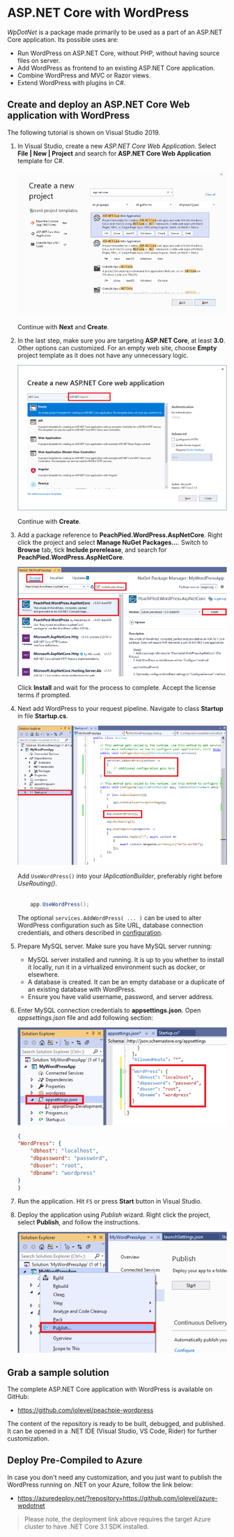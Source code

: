 # ASP.NET Core with WordPress

*WpDotNet* is a package made primarily to be used as a part of an ASP.NET Core application. Its possible uses are:

- Run WordPress on ASP.NET Core, without PHP, without having source files on server.
- Add WordPress as frontend to an existing ASP.NET Core application.
- Combine WordPress and MVC or Razor views.
- Extend WordPress with plugins in C#.

## Create and deploy an ASP.NET Core Web application with WordPress

The following tutorial is shown on Visual Studio 2019.

1. In Visual Studio, create a new *ASP.NET Core Web Application*. Select **File | New | Project** and search for **ASP.NET Core Web Application** template for C#.

    ![New ASP.NET Core Application](img/new-aspnetcore-csharp.png)

    Continue with **Next** and **Create**.

2. In the last step, make sure you are targeting **ASP.NET Core**, at least **3.0**. Other options can customized. For an empty web site, choose **Empty** project template as it does not have any unnecessary logic.

    ![New ASP.NET Core Application](img/new-aspnetcore-step2.png)

    Continue with **Create**.

3. Add a package reference to **PeachPied.WordPress.AspNetCore**. Right click the project and select **Manage NuGet Packages...**. Switch to **Browse** tab, tick **Include prerelease**, and search for **PeachPied.WordPress.AspNetCore**.

    ![Browse NuGet](img/browse-nuget-peachpied-wordpress-aspnetcore.png)

    Click **Install** and wait for the process to complete. Accept the license terms if prompted.

4. Next add WordPress to your request pipeline. Navigate to class **Startup** in file **Startup.cs**.

    ![WordPress request pipeline](img/startup-class.png)

    Add `UseWordPress()` into your *IAplicationBuilder*, preferably right before *UseRouting()*.

    ```c#

        app.UseWordPress();

    ```

    The optional `services.AddWordPress( ... )` can be used to alter WordPress configuration such as Site URL, database connection credentials, and others described in [configuration](../configuration/).

5. Prepare MySQL server. Make sure you have MySQL server running:

    - MySQL server installed and running. It is up to you whether to install it locally, run it in a virtualized environment such as docker, or elsewhere.
    - A database is created. It can be an empty database or a duplicate of an existing database with WordPress.
    - Ensure you have valid username, password, and server address.

6. Enter MySQL connection credentials to **appsettings.json**. Open *appsettings.json* file and add following section:

    ![appsettings.json](img/appsettings.png)

    ```json
    {
    "WordPress": {
        "dbhost": "localhost",
        "dbpassword": "password",
        "dbuser": "root",
        "dbname": "wordpress"
    }
    }

    ```

7. Run the application. Hit `F5` or press **Start** button in Visual Studio.

8. Deploy the application using *Publish* wizard. Right click the project, select **Publish**, and follow the instructions.

    ![deploy the application to cloud](img/publish.png)

## Grab a sample solution

The complete ASP.NET Core application with WordPress is available on GitHub:

- https://github.com/iolevel/peachpie-wordpress

The content of the repository is ready to be built, debugged, and published. It can be opened in a .NET IDE (Visual Studio, VS Code, Rider) for further customization.

## Deploy Pre-Compiled to Azure

In case you don't need any customization, and you just want to publish the WordPress running on .NET on your Azure, follow the link below:

- https://azuredeploy.net/?repository=https://github.com/iolevel/azure-wpdotnet

> Please note, the deployment link above requires the target Azure cluster to have .NET Core 3.1 SDK installed.
